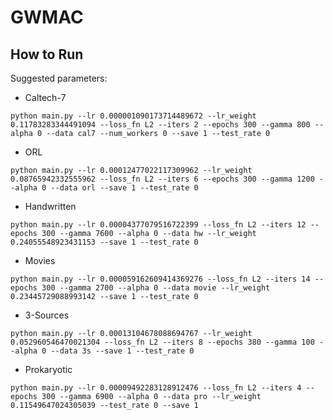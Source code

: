 # GWMAC

## How to Run

Suggested parameters:

- Caltech-7

```shell
python main.py --lr 0.000001090173714489672 --lr_weight 0.11783283344491094 --loss_fn L2 --iters 2 --epochs 300 --gamma 800 --alpha 0 --data cal7 --num_workers 0 --save 1 --test_rate 0
```

- ORL

```shell
python main.py --lr 0.00012477022117309962 --lr_weight 0.08765942332555962 --loss_fn L2 --iters 6 --epochs 300 --gamma 1200 --alpha 0 --data orl --save 1 --test_rate 0
```

- Handwritten

```shell
python main.py --lr 0.00004377079516722399 --loss_fn L2 --iters 12 --epochs 300 --gamma 7600 --alpha 0 --data hw --lr_weight 0.24055548923431153 --save 1 --test_rate 0
```

- Movies

```shell
python main.py --lr 0.000059162609414369276 --loss_fn L2 --iters 14 --epochs 300 --gamma 2700 --alpha 0 --data movie --lr_weight 0.23445729088993142 --save 1 --test_rate 0
```

- 3-Sources

```shell
python main.py --lr 0.00013104678088694767 --lr_weight 0.052960546470021304 --loss_fn L2 --iters 8 --epochs 380 --gamma 100 --alpha 0 --data 3s --save 1 --test_rate 0
```

- Prokaryotic

```shell
python main.py --lr 0.00009492283128912476 --loss_fn L2 --iters 4 --epochs 300 --gamma 6900 --alpha 0 --data pro --lr_weight 0.11549647024305039 --test_rate 0 --save 1
```
